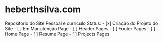 # heberthsilva.com

Repositorio do Site Pessoal e curriculo 
Status:
    - [x] Criação do Projeto do Site
    - [ ] Em Manutenção Page
    - [ ] Header Pages
    - [ ] Footer Pages
    - [ ] Home Page
    - [ ] Resume Page
    - [ ] Projects Pages
